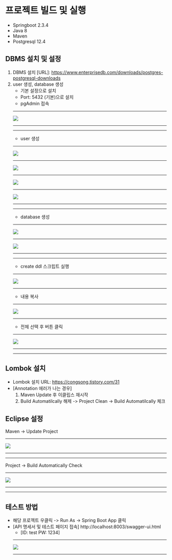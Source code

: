 # 프로젝트 빌드 및 실행

* Springboot 2.3.4
* Java 8
* Maven	
* Postgresql 12.4


## DBMS 설치 및 설정
1. DBMS 설치 
	[URL]: https://www.enterprisedb.com/downloads/postgres-postgresql-downloads
2. user 생성, database 생성
	- 기본 설정으로 설치
	- Port: 5432 (기본)으로 설치
	* pgAdmin 접속
	_ _ _ _ _
	![](https://user-images.githubusercontent.com/16385765/97101602-43bfdf00-16e2-11eb-8990-dd3fb11e4e21.png)
	_ _ _ _ _
	_ _ _ _ _
	* user 생성
	_ _ _ _ _
	![](https://user-images.githubusercontent.com/16385765/97101606-46223900-16e2-11eb-9876-7a7886bc6bab.png)
	_ _ _ _ _
	![](https://user-images.githubusercontent.com/16385765/97101607-47536600-16e2-11eb-87c8-db88b8206ce9.JPG)
	_ _ _ _ _
	![](https://user-images.githubusercontent.com/16385765/97101611-48849300-16e2-11eb-9bd2-79f1175335d3.JPG)
	_ _ _ _ _
	![](https://user-images.githubusercontent.com/16385765/97101608-47536600-16e2-11eb-9ef6-cc1f0db1d002.JPG)	
	_ _ _ _ _
	_ _ _ _ _
	* database 생성
	_ _ _ _ _
	![](https://user-images.githubusercontent.com/16385765/97101609-47ebfc80-16e2-11eb-8229-814db0d0de88.png)
	_ _ _ _ _
	![](https://user-images.githubusercontent.com/16385765/97101610-47ebfc80-16e2-11eb-9c7d-8779cb29a531.JPG)
	_ _ _ _ _
	_ _ _ _ _
	* create ddl 스크립트 실행
	_ _ _ _ _
	![](https://user-images.githubusercontent.com/16385765/97101612-4a4e5680-16e2-11eb-928f-563dd1efee31.png)
	_ _ _ _ _
	* 내용 복사
	_ _ _ _ _
	![](https://user-images.githubusercontent.com/16385765/97101613-4ae6ed00-16e2-11eb-826d-ef0041659b9c.JPG)
	_ _ _ _ _
	* 전체 선택 후 버튼 클릭
	_ _ _ _ _
	![](https://user-images.githubusercontent.com/16385765/97101614-4b7f8380-16e2-11eb-9d1d-51189e91979d.png)
	_ _ _ _ _
	_ _ _ _ _

## Lombok 설치
*  Lombok 설치 URL: https://congsong.tistory.com/31
*  [Annotation 에러가 나는 경우] 
	1. Maven Update 후 이클립스 재시작
	2. Build Automatilcally 해제 -> Project Clean -> Build Automatilcally 체크 

## Eclipse 설정
  
  Maven -> Update Project
  _ _ _ _ _
  ![](https://user-images.githubusercontent.com/16385765/97101600-41f61b80-16e2-11eb-9169-69b6eb177091.jpg)
  _ _ _ _ _
  _ _ _ _ _
  Project -> Build Automatically Check
  _ _ _ _ _
  ![](https://user-images.githubusercontent.com/16385765/97101601-43274880-16e2-11eb-9394-b846fa076f18.jpg)
  _ _ _ _ _
  _ _ _ _ _
  

## 테스트 방법

* 해당 프로젝트 우클릭 -> Run As -> Spring Boot App 클릭
* [API 명세서 및 테스트 페이지 접속]  http://localhost:8003/swagger-ui.html
	* [ID: test  PW: 1234]
	_ _ _ _ _
	![](https://user-images.githubusercontent.com/16385765/97101615-4c181a00-16e2-11eb-980a-4255a94adcbe.JPG)
	_ _ _ _ _